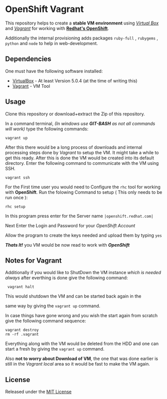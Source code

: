 # OpenShift Vagrant

This repository helps to create a **stable VM environment** using [*Virtual Box*](https://www.virtualbox.org/) and 
[*Vagrant*](https://www.vagrantup.com/) for working with [**Redhat's OpenShift**](https://openshift.redhat.com).

Additionally the internal provisioning adds packages `ruby-full` , `rubygems` , 
`python` and `node` to help in web-development.



## Dependencies

One must have the following software installed:

*  [VirtualBox](https://www.virtualbox.org/wiki/Downloads) - At least Version 5.0.4 (at the time of writing this)
*  [Vagrant](https://www.vagrantup.com/downloads.html) - VM Tool


## Usage

Clone this repository or download+extract the Zip of this repository.

In a command terminal, *(In windows use **GIT-BASH** as not all commands will work)* 
type the following commands:

    vagrant up

After this there would be a long process of downloads and internal processing steps done by *Vagrant* to setup the VM. 
It might take a while to get this ready. After this is done the VM would be created into its default directory.
Enter the following command to communicate with the VM using SSH.
    
    vagrant ssh

For the First time user you would need to Configure the `rhc` tool for working with **OpenShift**.
Run the folowing Command to setup ( This only needs to be run once ):

    rhc setup

In this program press enter for the Server name `|openshift.redhat.com|`

Next Enter the Login and Password for your *OpenShift Account*

Allow the program to create the keys needed and upload them by typing `yes`

***Thats It!*** you VM would be now read to work with ***OpenShift***


## Notes for Vagrant

Additionally if you would like to ShutDown the VM instance *which is needed always* after everthing is done give the following command:

     vagrant halt

This would shutdown the VM and can be started back again in the 

same way by giving the `vagrant up` command.


In case things have gone wrong and you wish the start again from scratch give the following command sequence:

    vagrant destroy
    rm -rf .vagrant

Everything along with the VM would be deleted from the HDD and one can start a fresh by giving the `vagrant up` command. 


Also **not to worry about Download of VM**, the one that was done earlier is still in the *Vagrant local* area so it would be fast to make the VM again.


## License

Released under the [MIT License](https://raw.githubusercontent.com/boseji/openshift-vagrant/master/LICENSE)
